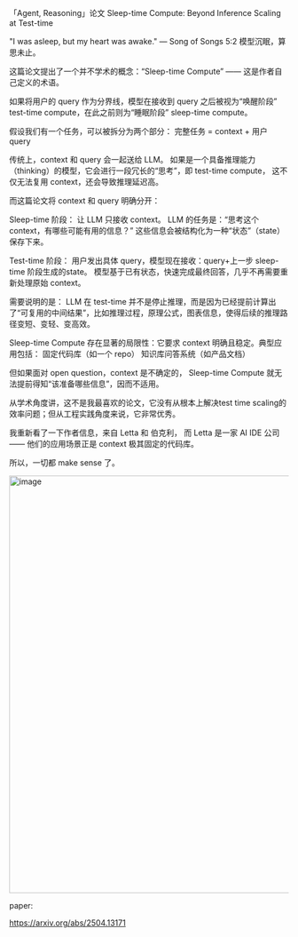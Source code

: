 「Agent, Reasoning」论文
Sleep-time Compute: Beyond Inference Scaling at Test-time

"I was asleep, but my heart was awake." — Song of Songs 5:2
 模型沉眠，算思未止。

这篇论文提出了一个并不学术的概念：“Sleep-time Compute” —— 这是作者自己定义的术语。

如果将用户的 query 作为分界线，模型在接收到 query 之后被视为“唤醒阶段” test-time compute，在此之前则为“睡眠阶段” sleep-time compute。

假设我们有一个任务，可以被拆分为两个部分：
完整任务 = context + 用户 query

传统上，context 和 query 会一起送给 LLM。
如果是一个具备推理能力（thinking）的模型，它会进行一段冗长的“思考”，即 test-time compute，
这不仅无法复用 context，还会导致推理延迟高。

而这篇论文将 context 和 query 明确分开：

Sleep-time 阶段：
让 LLM 只接收 context。
LLM 的任务是：“思考这个 context，有哪些可能有用的信息？” 这些信息会被结构化为一种“状态”（state）保存下来。

Test-time 阶段：
用户发出具体 query，模型现在接收：query+上一步 sleep-time 阶段生成的state。
模型基于已有状态，快速完成最终回答，几乎不再需要重新处理原始 context。

需要说明的是：
LLM 在 test-time 并不是停止推理，而是因为已经提前计算出了“可复用的中间结果”，比如推理过程，原理公式，图表信息，使得后续的推理路径变短、变轻、变高效。

Sleep-time Compute 存在显著的局限性：它要求 context 明确且稳定。典型应用包括：
固定代码库（如一个 repo）
知识库问答系统（如产品文档）

但如果面对 open question，context 是不确定的，
Sleep-time Compute 就无法提前得知“该准备哪些信息”，因而不适用。

从学术角度讲，这不是我最喜欢的论文，它没有从根本上解决test time scaling的效率问题；但从工程实践角度来说，它非常优秀。

我重新看了一下作者信息，来自 Letta 和 伯克利，
而 Letta 是一家 AI IDE 公司 —— 他们的应用场景正是 context 极其固定的代码库。

所以，一切都 make sense 了。

<img width="1200" height="752" alt="image" src="https://github.com/user-attachments/assets/4d50889b-89b2-4dd7-a1ca-58bd576f34b9" />

paper:

https://arxiv.org/abs/2504.13171
